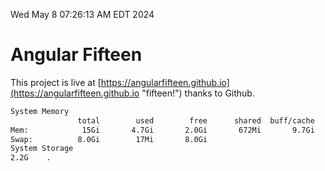 Wed May  8 07:26:13 AM EDT 2024

# Angular Fifteen


This project is live at [https://angularfifteen.github.io](https://angularfifteen.github.io "fifteen!") thanks to Github.

```bash
System Memory
               total        used        free      shared  buff/cache   available
Mem:            15Gi       4.7Gi       2.0Gi       672Mi       9.7Gi        10Gi
Swap:          8.0Gi        17Mi       8.0Gi
System Storage
2.2G	.
```
```bash
